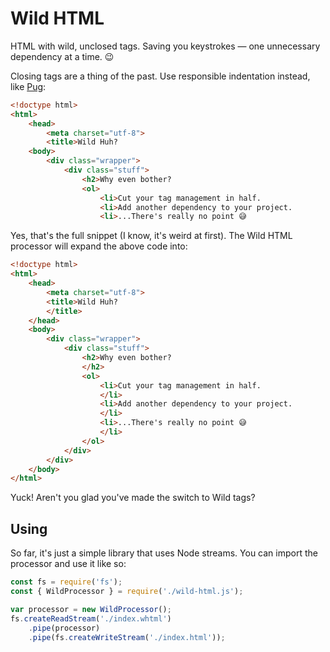
# Wild HTML
HTML with wild, unclosed tags. Saving you keystrokes — one unnecessary
dependency at a time. 😉

Closing tags are a thing of the past. Use responsible indentation instead, like
[Pug](https://github.com/pugjs/pug):

```html
<!doctype html>
<html>
	<head>
		<meta charset="utf-8">
		<title>Wild Huh?
	<body>
		<div class="wrapper">
			<div class="stuff">
				<h2>Why even bother?
				<ol>
					<li>Cut your tag management in half.
					<li>Add another dependency to your project.
					<li>...There's really no point 😅
```

Yes, that's the full snippet (I know, it's weird at first). The Wild HTML
processor will expand the above code into:

```html
<!doctype html>
<html>
	<head>
		<meta charset="utf-8">
		<title>Wild Huh?
		</title>
	</head>
	<body>
		<div class="wrapper">
			<div class="stuff">
				<h2>Why even bother?
				</h2>
				<ol>
					<li>Cut your tag management in half.
					</li>
					<li>Add another dependency to your project.
					</li>
					<li>...There's really no point 😅
					</li>
				</ol>
			</div>
		</div>
	</body>
</html>
```

Yuck! Aren't you glad you've made the switch to Wild tags?

## Using
So far, it's just a simple library that uses Node streams. You can import the
processor and use it like so:

```js
const fs = require('fs');
const { WildProcessor } = require('./wild-html.js');

var processor = new WildProcessor();
fs.createReadStream('./index.whtml')
	.pipe(processor)
	.pipe(fs.createWriteStream('./index.html'));

```
